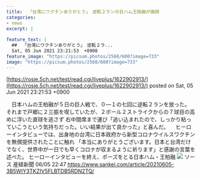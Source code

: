 ```yaml
---
title:  「台湾にワクチンありがとう」　逆転２ランの日ハム王柏融が謝辞  
categories:
- news
excerpt: |
  
feature_text: |
  ##  「台湾にワクチンありがとう」　逆転２ラ...
  Sat, 05 Jun 2021 23:21:53  +0900
feature_image: "https://picsum.photos/2560/600?image=733"
image: "https://picsum.photos/2560/600?image=733"
---
```


[https://rosie.5ch.net/test/read.cgi/liveplus/1622902913/](https://rosie.5ch.net/test/read.cgi/liveplus/1622902913/)
posted on Sat, 05 Jun 2021 23:21:53  +0900

<!--more-->

　日本ハムの王柏融が５日の巨人戦で、０—１の七回に逆転２ランを放った。 それまで戸郷に２三振を喫していたが、２ボール２ストライクからの７球目の高めに浮いた直球を逃さず 右中間席まで運び「追い込まれたので、しっかり粘っていこうという気持ちだった。いい結果が出て良かった」と喜んだ。 　ヒーローインタビューでは、出身地の台湾に日本政府から新型コロナウイルスワクチンを無償提供されたことに触れ 「本当にありがとうございます。日本と台湾だけでなく、世界中が一日でも早くコロナが収まるように祈ります」と感謝の言葉を述べた。 ヒーローインタビューを終え、ポーズをとる日本ハム・王柏融 ![](https://cloudfront-ap-northeast-1.images.arcpublishing.com/sankei/JMOCVBXST5NRNHEJOCSKG5YE3Q.jpg) ソース 産経新聞 06/05 22:47 https://www.sankei.com/article/20210605-3B5WIY3TKZIV5FLBTDB5RDN2TQ/
